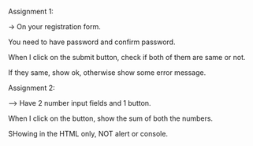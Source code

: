 Assignment 1: 

-> On your registration form. 

You need to have password and confirm password. 

When I click on the submit button, check if both of them are same or not. 

If they same, show ok, otherwise show some error message.

Assignment 2: 

--> Have 2 number input fields and 1 button.

When I click on the button, show the sum of both the numbers. 

SHowing in the HTML only, NOT alert or console.
